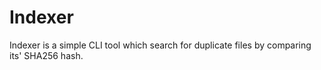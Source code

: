 # Indexer

Indexer is a simple CLI tool which search for duplicate files by
comparing its' SHA256 hash.

